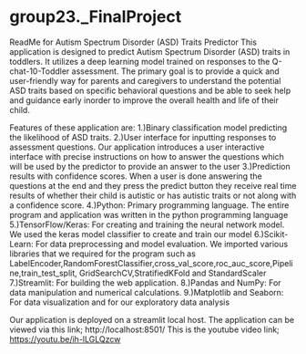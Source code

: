 # group23._FinalProject
ReadMe for Autism Spectrum Disorder (ASD) Traits Predictor
This application is designed to predict Autism Spectrum Disorder (ASD) traits in toddlers. It utilizes a deep learning model trained on responses to the Q-chat-10-Toddler assessment. The primary goal is to provide a quick and user-friendly way for parents and caregivers to understand the potential ASD traits based on specific behavioral questions and be able to seek help and guidance early inorder to improve the overall health and life of their child.

Features of these application are: 
1.)Binary classification model predicting the likelihood of ASD traits.
2.)User interface for inputting responses to assessment questions.
Our application introduces a user interactive interface with precise instructions on how to answer the questions which will be used by the predictor to provide an answer to the user
3.)Prediction results with confidence scores.
When a user is done answering the questions at the end and they press the predict button they receive real time results of whether their child is autistic or has autistic traits or not
along with a confidence score.
4.)Python: Primary programming language. 
The entire program and application was written in the python programming language
5.)TensorFlow/Keras: For creating and training the neural network model.
We used the keras model classifier to create and train our model
6.)Scikit-Learn: For data preprocessing and model evaluation.
We imported various libraries that we required for the program such as LabelEncoder,RandomForestClassifier,cross_val_score,roc_auc_score,Pipeline,train_test_split, GridSearchCV,StratifiedKFold and StandardScaler
7.)Streamlit: For building the web application.
8.)Pandas and NumPy: For data manipulation and numerical calculations.
9.)Matplotlib and Seaborn: For data visualization and for our exploratory data analysis

Our application is deployed on a streamlit local host. The application can be viewed via this link; http://localhost:8501/ 
This is the youtube video link; https://youtu.be/ih-lLGLQzcw
